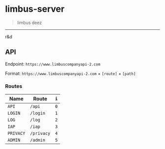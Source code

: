 # limbus-server

> limbus deez

---

r&d

## API

Endpoint: `https://www.limbuscompanyapi-2.com`

Format: `https://www.limbuscompanyapi-2.com` + `[route]` + `[path]`

### Routes

| Name      | Route      | `i` |
| --------- | ---------- | --- |
| `API`     | `/api`     | `0` |
| `LOGIN`   | `/login`   | `1` |
| `LOG`     | `/log`     | `2` |
| `IAP`     | `/iap`     | `3` |
| `PRIVACY` | `/privacy` | `4` |
| `ADMIN`   | `/admin`   | `5` |
